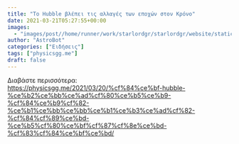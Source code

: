 ```yaml
---
title: "Το Hubble βλέπει τις αλλαγές των εποχών στον Κρόνο"
date: 2021-03-21T05:27:55+00:00
images:
  - "images/post//home/runner/work/starlordgr/starlordgr/website/static/images/post/"
author: "AstroBot"
categories: ["Ειδήσεις"]
tags: ["physicsgg.me"]
draft: false
---
```




Διαβάστε περισσότερα: https://physicsgg.me/2021/03/20/%cf%84%ce%bf-hubble-%ce%b2%ce%bb%ce%ad%cf%80%ce%b5%ce%b9-%cf%84%ce%b9%cf%82-%ce%b1%ce%bb%ce%bb%ce%b1%ce%b3%ce%ad%cf%82-%cf%84%cf%89%ce%bd-%ce%b5%cf%80%ce%bf%cf%87%cf%8e%ce%bd-%cf%83%cf%84%ce%bf%ce%bd/
